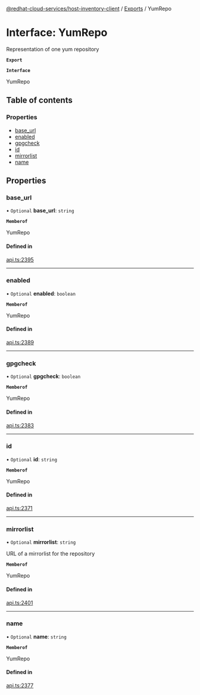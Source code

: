 [@redhat-cloud-services/host-inventory-client](../README.md) / [Exports](../modules.md) / YumRepo

# Interface: YumRepo

Representation of one yum repository

**`Export`**

**`Interface`**

YumRepo

## Table of contents

### Properties

- [base\_url](YumRepo.md#base_url)
- [enabled](YumRepo.md#enabled)
- [gpgcheck](YumRepo.md#gpgcheck)
- [id](YumRepo.md#id)
- [mirrorlist](YumRepo.md#mirrorlist)
- [name](YumRepo.md#name)

## Properties

### base\_url

• `Optional` **base\_url**: `string`

**`Memberof`**

YumRepo

#### Defined in

[api.ts:2395](https://github.com/RedHatInsights/javascript-clients/blob/master/packages/host-inventory/api.ts#L2395)

___

### enabled

• `Optional` **enabled**: `boolean`

**`Memberof`**

YumRepo

#### Defined in

[api.ts:2389](https://github.com/RedHatInsights/javascript-clients/blob/master/packages/host-inventory/api.ts#L2389)

___

### gpgcheck

• `Optional` **gpgcheck**: `boolean`

**`Memberof`**

YumRepo

#### Defined in

[api.ts:2383](https://github.com/RedHatInsights/javascript-clients/blob/master/packages/host-inventory/api.ts#L2383)

___

### id

• `Optional` **id**: `string`

**`Memberof`**

YumRepo

#### Defined in

[api.ts:2371](https://github.com/RedHatInsights/javascript-clients/blob/master/packages/host-inventory/api.ts#L2371)

___

### mirrorlist

• `Optional` **mirrorlist**: `string`

URL of a mirrorlist for the repository

**`Memberof`**

YumRepo

#### Defined in

[api.ts:2401](https://github.com/RedHatInsights/javascript-clients/blob/master/packages/host-inventory/api.ts#L2401)

___

### name

• `Optional` **name**: `string`

**`Memberof`**

YumRepo

#### Defined in

[api.ts:2377](https://github.com/RedHatInsights/javascript-clients/blob/master/packages/host-inventory/api.ts#L2377)
